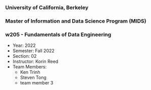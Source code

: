 ### University of California, Berkeley
### Master of Information and Data Science Program (MIDS)
### w205 - Fundamentals of Data Engineering

* Year: 2022
* Semester: Fall 2022
* Section: 02
* Instructor: Korin Reed
* Team Members: 
    * Ken Trinh
    * Steven Tong
    * team member 3
